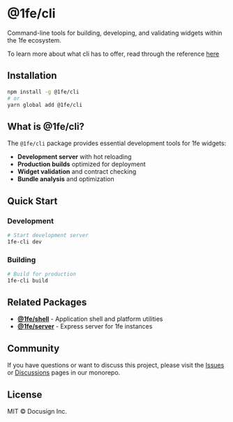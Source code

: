 # @1fe/cli

Command-line tools for building, developing, and validating widgets within the 1fe ecosystem.

To learn more about what cli has to offer, read through the reference [here](https://1fe.com/reference/1fe-config-reference/)

## Installation

```bash
npm install -g @1fe/cli
# or
yarn global add @1fe/cli
```

## What is @1fe/cli?

The `@1fe/cli` package provides essential development tools for 1fe widgets:

- **Development server** with hot reloading
- **Production builds** optimized for deployment
- **Widget validation** and contract checking
- **Bundle analysis** and optimization

## Quick Start

### Development

```bash
# Start development server
1fe-cli dev
```

### Building

```bash
# Build for production
1fe-cli build
```

## Related Packages

- **[@1fe/shell](https://www.npmjs.com/package/@1fe/shell)** - Application shell and platform utilities
- **[@1fe/server](https://www.npmjs.com/package/@1fe/server)** - Express server for 1fe instances

## Community

If you have questions or want to discuss this project, please visit the [Issues](https://github.com/docusign/1fe/issues) or [Discussions](https://github.com/docusign/1fe/discussions) pages in our monorepo.

## License

MIT © Docusign Inc.

